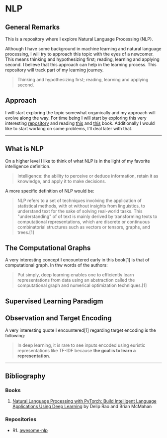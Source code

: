 # NLP

## General Remarks

This is a repository where I explore Natural Language Processing (NLP).

Although I have some background in machine learning and natural
language processing,
I will try to approach this topic with the eyes of a newcomer. This means thinking and hypothesizing first; reading, learning and applying second.
I believe that this approach can help  in the learning process.
This repository will track part of my learning journey.

> Thinking and hypothesizing first; reading, learning and applying second.

## Approach

I will start exploring the topic somewhat organically and my approach will evolve along the way.
For time being I will start by exploring this very interesting [repository](https://github.com/keon/awesome-nlp) and reading [this](https://web.stanford.edu/~jurafsky/slp3/ed3book_jan122022.pdf) and [this](https://www.amazon.com/Natural-Language-Processing-PyTorch-Applications/dp/1491978236/) book. 
Additionally I would like to start working on some problems,
I'll deal later with that.

---

## What is NLP

On a higher level I like to think of what NLP is in the light of my favorite intelligence definition. 

> Intelligence: the ability to perceive or deduce information, retain it as knowledge, and apply it to make decisions. 

A more specific definition of NLP would be:

> NLP refers to a set of techniques involving the application of statistical methods, with ot without insights from linguistics, to understand text for the sake of solving real-world tasks. 
This "understanding" of of text is mainly derived by transforming texts to computational representations, 
which are discrete or continuous combinatorial structures such as vectors or tensors, graphs, and trees.[1] 

## The Computational Graphs 

A very interesting concept I encountered early in this book[1] is that of computational graph. In thw words of the authors:

> Put simply, deep learning enables one to efficiently learn representations from data using an abstraction called the computational graph and numerical optimization techniques.[1]

## Supervised Learning Paradigm 


## Observation and Target Encoding 

A very interesting quote I encountered[1] regarding target encoding is the following:

>In deep learning, it is rare to see inputs encoded using euristic representations like TF-IDF because **the goal is to learn a representation**.


---

## Bibliography 

### Books 

1. [Natural Language Processing with PyTorch: Build Intelligent Language Applications Using Deep Learning](https://www.amazon.com/Natural-Language-Processing-PyTorch-Applications/dp/1491978236/) by Delip Rao and Brian McMahan

### Repositories 

- R1. [awesome-nlp](https://github.com/keon/awesome-nlp)